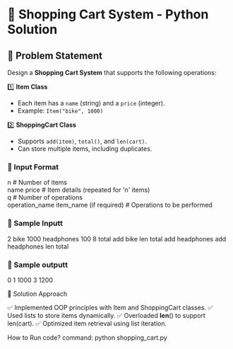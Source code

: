 # 🛒 Shopping Cart System - Python Solution  

## **📌 Problem Statement**
Design a **Shopping Cart System** that supports the following operations:

1️⃣ **Item Class**
   - Each item has a `name` (string) and a `price` (integer).  
   - Example: `Item("bike", 1000)`

2️⃣ **ShoppingCart Class**
   - Supports `add(item)`, `total()`, and `len(cart)`.  
   - Can store multiple items, including duplicates.

### **🔹 Input Format**

n                # Number of items  
name price       # Item details (repeated for 'n' items)  
q                # Number of operations  
operation_name item_name (if required)  # Operations to be performed  

### **🔹 Sample Inputt**

2
bike 1000
headphones 100
8
total
add bike
len
total
add headphones
add headphones
len
total

### **🔹 Sample outputt**

0
1
1000
3
1200

🚀 Solution Approach

✅ Implemented OOP principles with Item and ShoppingCart classes.
✅ Used lists to store items dynamically.
✅ Overloaded __len__() to support len(cart).
✅ Optimized item retrieval using list iteration.


How to Run code?
command:
python shopping_cart.py







